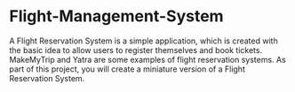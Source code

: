 # Flight-Management-System
A Flight Reservation System is a simple application, which is created with the basic idea to allow users to register themselves and book tickets. MakeMyTrip and Yatra are some examples of flight reservation systems. As part of this project, you will create a miniature version of a Flight Reservation System.
